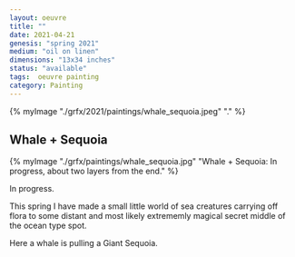 ```yaml
---
layout: oeuvre 
title: ""
date: 2021-04-21
genesis: "spring 2021"
medium: "oil on linen"
dimensions: "13x34 inches"
status: "available" 
tags:  oeuvre painting 
category: Painting 
---
```



{% myImage "./grfx/2021/paintings/whale_sequoia.jpeg" "." %}

## Whale + Sequoia 

{% myImage "./grfx/paintings/whale_sequoia.jpg" "Whale + Sequoia: In progress, about two layers from the end." %}

In progress.  

This spring I have made a small little world of sea creatures carrying off flora to some distant and most likely extrememly magical secret middle of the ocean type spot.

Here a whale is pulling a Giant Sequoia.

